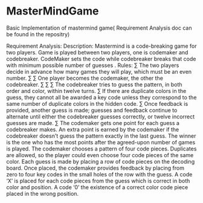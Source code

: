 # MasterMindGame
Basic Implementation of mastermind game( Requirement Analysis doc can be found in the repositry)

Requirement Analysis:
Description:
Mastermind is a code-breaking game for two players. Game is played between two players, one
is codemaker and codebreaker. CodeMaker sets the code while codebreaker breaks that code
with minimum possible number of guesses .
Rules:
∑ The two players decide in advance how many games they will play, which must be an even
number.
∑
∑ One player becomes the codemaker, the other the codebreaker.
∑
∑
∑ The codebreaker tries to guess the pattern, in both order and color, within twelve turns.
∑ If there are duplicate colors in the guess, they cannot all be awarded a key code unless they
correspond to the same number of duplicate colors in the hidden code.
∑ Once feedback is provided, another guess is made; guesses and feedback continue to
alternate until either the codebreaker guesses correctly, or twelve incorrect guesses are
made.
∑ The codemaker gets one point for each guess a codebreaker makes. An extra point is
earned by the codemaker if the codebreaker doesn't guess the pattern exactly in the last
guess. The winner is the one who has the most points after the agreed-upon number of
games is played.
The codemaker chooses a pattern of four code pieces. Duplicates are allowed, so the player
could even choose four code pieces of the same color.
Each guess is made by placing a row of code pieces on the decoding board.
Once placed, the codemaker provides feedback by placing from zero to four key codes in the
small holes of the row with the guess. A code ‘X’ is placed for each code pieces from the
guess which is correct in both color and position. A code ‘0’ the existence of a correct color
code piece placed in the wrong position.


